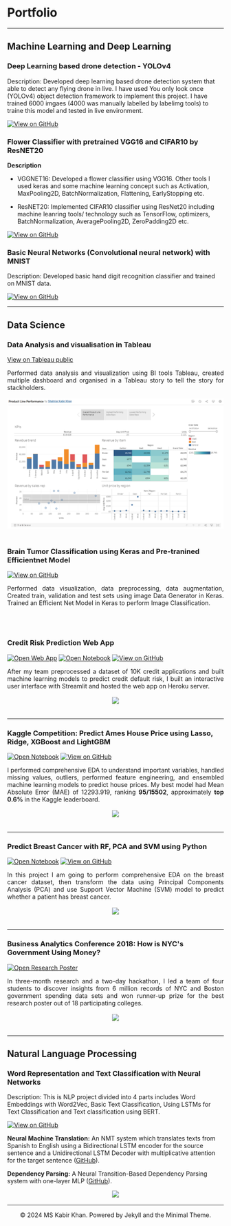 # Portfolio
---
## Machine Learning and Deep Learning 

### Deep Learning based drone detection - YOLOv4

Description: Developed deep learning based drone detection system that able to detect any flying drone in live. I have used You only look once (YOLOv4) object detection framework to implement this project. I have trained 6000 imgaes (4000 was manually labelled by labelimg tools) to traine this model and tested in live environment.

[![View on GitHub](https://img.shields.io/badge/GitHub-View_on_GitHub-blue?logo=GitHub)](https://github.com/mskabirkhan/data-science-machine-learning-projects/blob/master/Drone_80_20_Dataset.ipynb)


### Flower Classifier with pretrained VGG16 and CIFAR10 by ResNET20

**Description**

- VGGNET16: Developed a flower classifier using VGG16. Other tools I used keras and some machine learning concept such as Activation, MaxPooling2D, BatchNormalization, Flattening, EarlyStopping etc.

- ResNET20: Implemented CIFAR10 classifier using ResNet20 including machine leanring tools/ technology such as TensorFlow, optimizers, BatchNormalization, AveragePooling2D, ZeroPadding2D etc.

[![View on GitHub](https://img.shields.io/badge/GitHub-View_on_GitHub-blue?logo=GitHub)](https://github.com/mskabirkhan/data-science-machine-learning-projects/blob/master/ResNET_20_cifar10.ipynb)

### Basic Neural Networks (Convolutional neural network) with MNIST

Description: Developed basic hand digit recognition classifier and trained on MNIST data. 

[![View on GitHub](https://img.shields.io/badge/GitHub-View_on_GitHub-blue?logo=GitHub)](https://github.com/mskabirkhan/Basic-Neural-Networks-CNN-with-MNIST)


---
## Data Science

### Data Analysis and visualisation in Tableau
[View on Tableau public](https://public.tableau.com/app/profile/shahriar.kabir.kha/viz/ProductLinePerformance_16320555974560/ProductLinePerformance)

<div style="text-align: justify">Performed data analysis and visualization using BI tools Tableau, created multiple dashboard and organised in a Tableau story to tell the story for stackholders.</div>

<br>
<center><img src="assets\img\product_line_performencw.png"/></center>
<br>


### Brain Tumor Classification using Keras and Pre-tranined Efficientnet Model

[![View on GitHub](https://img.shields.io/badge/GitHub-View_on_GitHub-blue?logo=GitHub)](https://github.com/mskabirkhan/Data-science-machine-learning-projects/blob/master/Brain_Tumor_Classification.ipynb)

<div style="text-align: justify">Performed data visualization, data preprocessing, data augmentation, Created train, validation and test sets using image Data Generator in Keras. Trained an Efficient Net Model in Keras to perform Image Classification.</div>
<br>
<center><img src=""/></center>
<br>

### Credit Risk Prediction Web App

[![Open Web App](https://img.shields.io/badge/Heroku-Open_Web_App-blue?logo=Heroku)](http://credit-risk.herokuapp.com/)
[![Open Notebook](https://img.shields.io/badge/Jupyter-Open_Notebook-blue?logo=Jupyter)]()
[![View on GitHub](https://img.shields.io/badge/GitHub-View_on_GitHub-blue?logo=GitHub)](https:redit-risk-prediction)

<div style="text-align: justify">After my team preprocessed a dataset of 10K credit applications and built machine learning models to predict credit default risk, I built an interactive user interface with Streamlit and hosted the web app on Heroku server.</div>
<br>
<center><img src="images/credit-risk-webapp.png"/></center>
<br>

---
### Kaggle Competition: Predict Ames House Price using Lasso, Ridge, XGBoost and LightGBM

[![Open Notebook](https://img.shields.io/badge/Jupyter-Open_Notebook-blue?logo=Jupyter)](projects/ames-house-price.html)
[![View on GitHub](https://img.shields.io/badge/GitHub-View_on_GitHub-blue?logo=GitHub)](httpsaggle-house-price/blob/master/ames-house-price.ipynb)

<div style="text-align: justify">I performed comprehensive EDA to understand important variables, handled missing values, outliers, performed feature engineering, and ensembled machine learning models to predict house prices. My best model had Mean Absolute Error (MAE) of 12293.919, ranking <b>95/15502</b>, approximately <b>top 0.6%</b> in the Kaggle leaderboard.</div>
<br>
<center><img src="images/ames-house-price.jpg"/></center>
<br>

---
### Predict Breast Cancer with RF, PCA and SVM using Python

[![Open Notebook](https://img.shields.io/badge/Jupyter-Open_Notebook-blue?logo=Jupyter)](projects/breast-cancer.html)
[![View on GitHub](https://img.shields.io/badge/GitHub-View_on_GitHub-blue?logo=GitHub)](predict-breast-cancer-with-rf-pca-svm/blob/master/breast-cancer.ipynb)

<div style="text-align: justify">In this project I am going to perform comprehensive EDA on the breast cancer dataset, then transform the data using Principal Components Analysis (PCA) and use Support Vector Machine (SVM) model to predict whether a patient has breast cancer.</div>
<br>
<center><img src="images/breast-cancer.png"/></center>
<br>

---
### Business Analytics Conference 2018: How is NYC's Government Using Money?

[![Open Research Poster](https://img.shields.io/badge/PDF-Open_Research_Poster-blue?logo=adobe-acrobat-reader&logoColor=white)](pdf/bac2018.pdf)

<div style="text-align: justify">In three-month research and a two-day hackathon, I led a team of four students to discover insights from 6 million records of NYC and Boston government spending data sets and won runner-up prize for the best research poster out of 18 participating colleges.</div>
<br>
<center><img src="images/bac2018.JPG"/></center>
<br>

---

## Natural Language Processing

### Word Representation and Text Classification with Neural Networks

Description: This is NLP project divided into 4 parts includes Word Embeddings with Word2Vec, Basic Text Classification, Using LSTMs for Text Classification and Text classification using BERT.

[![View on GitHub](https://img.shields.io/badge/GitHub-View_on_GitHub-blue?logo=GitHub)](https://github.com/mskabirkhan/Word-Representation-and-Text-Classification-with-Neural-Networks)

**Neural Machine Translation:** An NMT system which translates texts from Spanish to English using a Bidirectional LSTM encoder for the source sentence and a Unidirectional LSTM Decoder with multiplicative attention for the target sentence ([GitHub]()).

**Dependency Parsing:** A Neural Transition-Based Dependency Parsing system with one-layer MLP ([GitHub]()).

<center><img src="images/nlp.png"/></center>


---
<center>© 2024 MS Kabir Khan. Powered by Jekyll and the Minimal Theme.</center>
